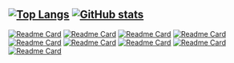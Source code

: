[![Top Langs](https://github-readme-stats.vercel.app/api/top-langs/?username=anuraghazra&layout=compact)](https://github.com/anuraghazra/github-readme-stats)
[![GitHub stats](https://github-readme-stats.vercel.app/api?username=MizuiMiduki&show_icons=true)](https://github.com/anuraghazra/github-readme-stats)
---
[![Readme Card](https://github-readme-stats.vercel.app/api/pin/?username=MizuiMiduki&repo=niconico-PublicCemetery)](https://github.com/MizuiMiduki/niconico-PublicCemetery)
[![Readme Card](https://github-readme-stats.vercel.app/api/pin/?username=MizuiMiduki&repo=tyuusenn-app)](https://github.com/MizuiMiduki/tyuusenn-app)
[![Readme Card](https://github-readme-stats.vercel.app/api/pin/?username=MizuiMiduki&repo=nico-comment-invisible)](https://github.com/MizuiMiduki/nico-comment-invisible)
[![Readme Card](https://github-readme-stats.vercel.app/api/pin/?username=MizuiMiduki&repo=nicohyaku-plus)](https://github.com/MizuiMiduki/nicohyaku-plus)
[![Readme Card](https://github-readme-stats.vercel.app/api/pin/?username=MizuiMiduki&repo=misskey_niconico_info_bot)](https://github.com/MizuiMiduki/misskey_niconico_info_bot)
[![Readme Card](https://github-readme-stats.vercel.app/api/pin/?username=MizuiMiduki&repo=3moji_random_ba)](https://github.com/MizuiMiduki/3moji_random_ba)
[![Readme Card](https://github-readme-stats.vercel.app/api/pin/?username=MizuiMiduki&repo=4moji_random_ba)](https://github.com/MizuiMiduki/4moji_random_ba)
[![Readme Card](https://github-readme-stats.vercel.app/api/pin/?username=MizuiMiduki&repo=NVNB-RSS-Auto-Post-and-Note)](https://github.com/MizuiMiduki/NVNB-RSS-Auto-Post-and-Note)
[![Readme Card](https://github-readme-stats.vercel.app/api/pin/?username=MizuiMiduki&repo=random_alphabet_ba)](https://github.com/MizuiMiduki/Nrandom_alphabet_ba)
